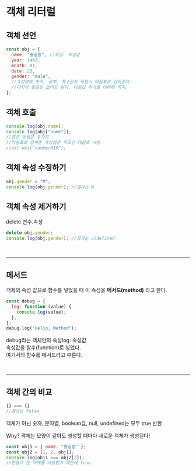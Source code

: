 # 객체 리터럴

## 객체 선언

```javascript
const obj = {
  name: "홍길동", //속성: 속성값
  year: 1443,
  month: 01,
  date: 23,
  gender: "male",
  //속성명에 숫자, 공백, 특수문자 포함시 따옴표로 감싸준다.
  //마지막 쉼표는 없어도 된다. 다음값 추가를 대비해 찍자.
};
```

## 객체 호출

```javascript
console.log(obj.name);
console.log(obj["name"]);
//접근 방법은 두가지
//따옴표로 감싸준 속성명은 무조건 대괄호 사용
//ex) obj["number010"];
```

## 객체 속성 수정하기

```javascript
obj.gender = "M";
console.log(obj.gender); //결과는 M
```

## 객체 속성 제거하기

delete 변수.속성

```javascript
delete obj.gender;
console.log(obj.gender); //결과는 undefined
```

<br/>

---

## 메서드

객체의 속성 값으로 함수를 넣었을 때
이 속성을 **메서드(method)** 라고 한다.

```javascript
const debug = {
  log: function (value) {
    console.log(value);
  },
};
debug.log("Hello, Method");
```

debug라는 객체안의 속성log: 속성값  
속성값을 함수(function)로 넣었다.  
여기서의 함수를 메서드라고 부른다.

<br/>

---

## 객체 간의 비교

```javascript
{} === {}
//결과는 false
```

객체가 아닌 숫자, 문자열, boolean값, null, undefined는 모두 true 반환

Why? 객체는 모양이 같아도 생성할 때마다 새로운 객체가 생성된다!

```javascript
const obj1 = { name: "홍길동" };
const obj2 = [1, 2, obj1];
console.log(obj1 === obj2[2]);
//만들어 둔 객체를 사용했기 때문에 true
```
